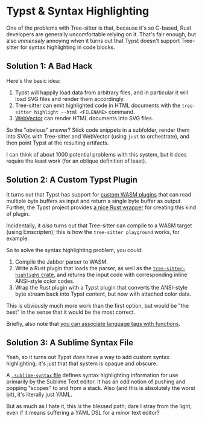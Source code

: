# Typst & Syntax Highlighting
One of the problems with Tree-sitter is that, because it's so C-based, Rust developers are generally uncomfortable relying on it. That's fair enough, but also _immensely_ annoying when it turns out that Typst doesn't support Tree-sitter for syntax highlighting in code blocks.

## Solution 1: A Bad Hack
Here's the basic idea:

1. Typst will happily load data from arbitrary files, and in particular it will load SVG files and render them accordingly.
2. Tree-sitter can emit highlighted code in HTML documents with the `tree-sitter highlight --html <FILENAME>` command.
3. [WebVector](https://cssbox.sourceforge.net/webvector/) can render HTML documents into SVG files.

So the "obvious" answer? Stick code snippets in a subfolder, render them into SVGs with Tree-sitter and WebVector (using `just` to orchestrate), and then point Typst at the resulting artifacts.

I can think of about 1000 potential problems with this system, but it does require the least work (for an oblique definition of least).

## Solution 2: A Custom Typst Plugin
It turns out that Typst has support for [custom WASM plugins](https://typst.app/docs/reference/foundations/plugin/) that can read multiple byte buffers as input and return a single byte buffer as output. Further, the Typst project provides [a nice Rust wrapper](https://github.com/astrale-sharp/wasm-minimal-protocol) for creating this kind of plugin.

Incidentally, it _also_ turns out that Tree-sitter can compile to a WASM target (using Emscripten); this is how the `tree-sitter playground` works, for example.

So to solve the syntax highlighting problem, you could:
1. Compile the Jabber parser to WASM.
2. Write a Rust plugin that loads the parser, as well as the [`tree-sitter-highlight` crate](https://crates.io/crates/tree-sitter-highlight), and returns the input code with corresponding inline ANSI-style color codes.
3. Wrap the Rust plugin with a Typst plugin that converts the ANSI-style byte stream back into Typst content, but now with attached color data.

This is obviously much more work than the first option, but would be "the best" in the sense that it would be the most correct.

Briefly, also note that [you can associate language tags with functions](https://typst.app/docs/reference/text/raw/).

## Solution 3: A Sublime Syntax File
Yeah, so it turns out Typst _does_ have a way to add custom syntax highlighting; it's just that that system is opaque and obscure.

A [`.sublime-syntax` file](https://www.sublimetext.com/docs/syntax.html) defines syntax highlighting information for use primarily by the Sublime Text editor. It has an odd notion of pushing and popping "scopes" to and from a stack. Also (and this is absolutely the worst bit), it's literally just YAML.

But as much as I hate it, this _is_ the blessed path; dare I stray from the light, even if it means suffering a YAML DSL for a minor text editor?
